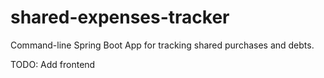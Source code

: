 # shared-expenses-tracker
Command-line Spring Boot App for tracking shared purchases and debts.

TODO: Add frontend